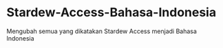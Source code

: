 # Stardew-Access-Bahasa-Indonesia
Mengubah semua yang dikatakan Stardew Access menjadi Bahasa Indonesia

